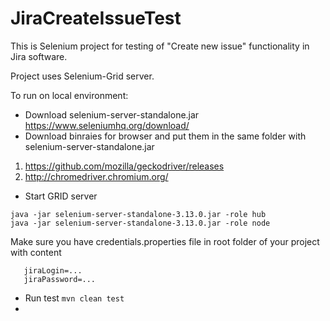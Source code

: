 # JiraCreateIssueTest

This is Selenium project for testing of "Create new issue" functionality in Jira software.

Project uses Selenium-Grid server.

To run on local environment:

* Download selenium-server-standalone.jar
https://www.seleniumhq.org/download/
* Download binraies for browser and put them in the same folder with selenium-server-standalone.jar
1) https://github.com/mozilla/geckodriver/releases
2) http://chromedriver.chromium.org/
* Start GRID server
```
java -jar selenium-server-standalone-3.13.0.jar -role hub
java -jar selenium-server-standalone-3.13.0.jar -role node
```

Make sure you have credentials.properties file in root folder of your project with content
```
   jiraLogin=...
   jiraPassword=...
```

* Run test
```mvn clean test```
*
